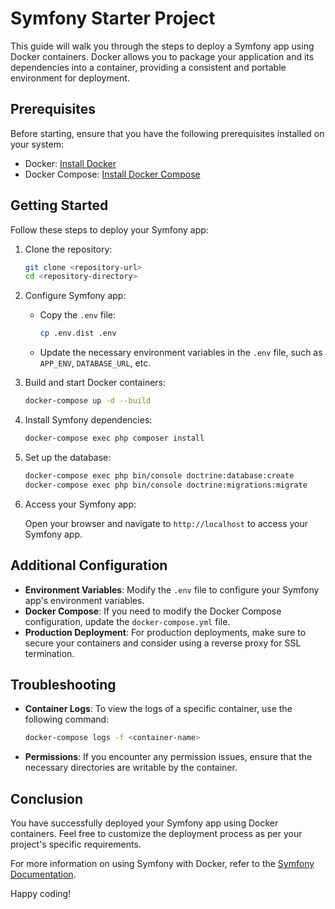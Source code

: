 # Symfony Starter Project

This guide will walk you through the steps to deploy a Symfony app using Docker containers. Docker allows you to package your application and its dependencies into a container, providing a consistent and portable environment for deployment.

## Prerequisites

Before starting, ensure that you have the following prerequisites installed on your system:

- Docker: [Install Docker](https://docs.docker.com/get-docker/)
- Docker Compose: [Install Docker Compose](https://docs.docker.com/compose/install/)

## Getting Started

Follow these steps to deploy your Symfony app:

1. Clone the repository:

    ```bash
    git clone <repository-url>
    cd <repository-directory>
    ```

2. Configure Symfony app:

    - Copy the `.env` file:

        ```bash
        cp .env.dist .env
        ```

    - Update the necessary environment variables in the `.env` file, such as `APP_ENV`, `DATABASE_URL`, etc.

3. Build and start Docker containers:

    ```bash
    docker-compose up -d --build
    ```

4. Install Symfony dependencies:

    ```bash
    docker-compose exec php composer install
    ```

5. Set up the database:

    ```bash
    docker-compose exec php bin/console doctrine:database:create
    docker-compose exec php bin/console doctrine:migrations:migrate
    ```

6. Access your Symfony app:

   Open your browser and navigate to `http://localhost` to access your Symfony app.

## Additional Configuration

- **Environment Variables**: Modify the `.env` file to configure your Symfony app's environment variables.
- **Docker Compose**: If you need to modify the Docker Compose configuration, update the `docker-compose.yml` file.
- **Production Deployment**: For production deployments, make sure to secure your containers and consider using a reverse proxy for SSL termination.

## Troubleshooting

- **Container Logs**: To view the logs of a specific container, use the following command:

    ```bash
    docker-compose logs -f <container-name>
    ```

- **Permissions**: If you encounter any permission issues, ensure that the necessary directories are writable by the container.

## Conclusion

You have successfully deployed your Symfony app using Docker containers. Feel free to customize the deployment process as per your project's specific requirements.

For more information on using Symfony with Docker, refer to the [Symfony Documentation](https://symfony.com/doc/current/setup/docker.html).

Happy coding!
